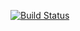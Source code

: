 [![Build Status][travis]](https://travis-ci.org/japaric/fluffy-succotash)

[travis]: https://travis-ci.org/japaric/fluffy-succotash.svg?branch=master
